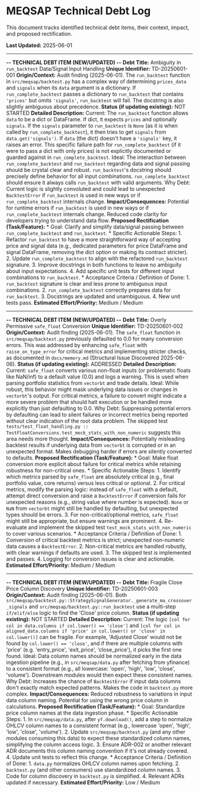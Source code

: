 # MEQSAP Technical Debt Log

This document tracks identified technical debt items, their context, impact, and proposed rectification.

**Last Updated:** 2025-06-01

---
**-- TECHNICAL DEBT ITEM (NEW/UPDATED) --**
**Debt Title:** Ambiguity in `run_backtest` Data/Signal Input Handling
**Unique Identifier:** TD-20250601-001
**Origin/Context:** Audit finding (2025-06-01). The `run_backtest` function in `src/meqsap/backtest.py` has a complex way of determining `prices_data` and `signals` when its `data` argument is a dictionary. If `run_complete_backtest` passes a dictionary to `run_backtest` that contains `'prices'` but omits `'signals'`, `run_backtest` will fail. The docstring is also slightly ambiguous about precedence.
**Status (if updating existing):** NOT STARTED
**Detailed Description:**
    Current: The `run_backtest` function allows `data` to be a dict or DataFrame. If dict, it expects `prices` and optionally `signals`. If the `signals` parameter to `run_backtest` is `None` (as it is when called by `run_complete_backtest`), it then tries to get `signals` from `data.get('signals')`. If `data` (the dict) doesn't have a `'signals'` key, it raises an error. This specific failure path for `run_complete_backtest` (if it were to pass a dict with only prices) is not explicitly documented or guarded against in `run_complete_backtest`.
    Ideal: The interaction between `run_complete_backtest` and `run_backtest` regarding data and signal passing should be crystal clear and robust. `run_backtest`'s docstring should precisely define behavior for all input combinations. `run_complete_backtest` should ensure it always calls `run_backtest` with valid arguments.
    Why Debt: Current logic is slightly convoluted and could lead to unexpected `BacktestError` if `run_backtest` is used in new ways or if `run_complete_backtest` internals change.
**Impact/Consequences:** Potential for runtime errors if `run_backtest` is used in new ways or if `run_complete_backtest` internals change. Reduced code clarity for developers trying to understand data flow.
**Proposed Rectification (Task/Feature):**
    * Goal: Clarify and simplify data/signal passing between `run_complete_backtest` and `run_backtest`.
    * Specific Actionable Steps:
        1.  Refactor `run_backtest` to have a more straightforward way of accepting price and signal data (e.g., dedicated parameters for price DataFrame and signal DataFrame, removing the dict option or making its contract stricter).
        2.  Update `run_complete_backtest` to align with the refactored `run_backtest` signature.
        3.  Improve docstrings in both functions to leave no ambiguity about input expectations.
        4.  Add specific unit tests for different input combinations to `run_backtest`.
    * Acceptance Criteria / Definition of Done:
        1.  `run_backtest` signature is clear and less prone to ambiguous input combinations.
        2.  `run_complete_backtest` correctly prepares data for `run_backtest`.
        3.  Docstrings are updated and unambiguous.
        4.  New unit tests pass.
**Estimated Effort/Priority:** Medium / Medium

---
**-- TECHNICAL DEBT ITEM (NEW/UPDATED) --**
**Debt Title:** Overly Permissive `safe_float` Conversion
**Unique Identifier:** TD-20250601-002
**Origin/Context:** Audit finding (2025-06-01). The `safe_float` function in `src/meqsap/backtest.py` previously defaulted to 0.0 for many conversion errors. This was addressed by enhancing `safe_float` with `raise_on_type_error` for critical metrics and implementing stricter checks, as documented in `docs/memory.md` (Structural Issue Discovered 2025-06-06).
**Status (if updating existing):** ADDRESSED
**Detailed Description:**
    Current: `safe_float` converts various non-float inputs (or problematic floats like NaN/inf) to a default value (0.0) and logs a warning. This is used when parsing portfolio statistics from `vectorbt` and trade details.
    Ideal: While robust, this behavior might mask underlying data issues or changes in `vectorbt`'s output. For critical metrics, a failure to convert might indicate a more severe problem that should halt execution or be handled more explicitly than just defaulting to 0.0.
    Why Debt: Suppressing potential errors by defaulting can lead to silent failures or incorrect metrics being reported without clear indication of the root data problem. The skipped test `tests/test_float_handling.py :: TestFloatConversions.test_mock_stats_with_non_numeric` suggests this area needs more thought.
**Impact/Consequences:** Potentially misleading backtest results if underlying data from `vectorbt` is corrupted or in an unexpected format. Makes debugging harder if errors are silently converted to defaults.
**Proposed Rectification (Task/Feature):**
    * Goal: Make float conversion more explicit about failure for critical metrics while retaining robustness for non-critical ones.
    * Specific Actionable Steps:
        1.  Identify which metrics parsed by `safe_float` are absolutely critical (e.g., final portfolio value, core returns) versus less critical or optional.
        2.  For critical metrics, modify the parsing logic: instead of `safe_float` with a default, attempt direct conversion and raise a `BacktestError` if conversion fails for unexpected reasons (e.g., string value where number is expected). `None` or `NaN` from `vectorbt` might still be handled by defaulting, but unexpected types should be errors.
        3.  For non-critical/optional metrics, `safe_float` might still be appropriate, but ensure warnings are prominent.
        4.  Re-evaluate and implement the skipped test `test_mock_stats_with_non_numeric` to cover various scenarios.
    * Acceptance Criteria / Definition of Done:
        1.  Conversion of critical backtest metrics is strict; unexpected non-numeric data causes a `BacktestError`.
        2.  Non-critical metrics are handled robustly, with clear warnings if defaults are used.
        3.  The skipped test is implemented and passes.
        4.  Logging for conversion issues is clear and actionable.
**Estimated Effort/Priority:** Medium / Medium

---
**-- TECHNICAL DEBT ITEM (NEW/UPDATED) --**
**Debt Title:** Fragile Close Price Column Discovery
**Unique Identifier:** TD-20250601-003
**Origin/Context:** Audit finding (2025-06-01). Both `src/meqsap/backtest.py::StrategySignalGenerator._generate_ma_crossover_signals` and `src/meqsap/backtest.py::run_backtest` use a multi-step `if/elif/else` logic to find the 'Close' price column.
**Status (if updating existing):** NOT STARTED
**Detailed Description:**
    Current: The logic `[col for col in data.columns if col.lower() == 'close']` and `[col for col in aligned_data.columns if 'price' in col.lower() or 'close' in col.lower()]` can be fragile. For example, 'Adjusted Close' would not be found by `col.lower() == 'close'`, and if there are multiple columns with 'price' (e.g. 'entry_price', 'exit_price', 'close_price'), it picks the first one found.
    Ideal: Data column names should be normalized early in the data ingestion pipeline (e.g., in `src/meqsap/data.py` after fetching from yfinance) to a consistent format (e.g., all lowercase: 'open', 'high', 'low', 'close', 'volume'). Downstream modules would then expect these consistent names.
    Why Debt: Increases the chance of `BacktestError` if input data columns don't exactly match expected patterns. Makes the code in `backtest.py` more complex.
**Impact/Consequences:** Reduced robustness to variations in input data column naming. Potential for using the wrong price column in calculations.
**Proposed Rectification (Task/Feature):**
    * Goal: Standardize price column names at the data ingestion phase.
    * Specific Actionable Steps:
        1.  In `src/meqsap/data.py`, after `yf.download()`, add a step to normalize OHLCV column names to a consistent format (e.g., lowercase 'open', 'high', 'low', 'close', 'volume').
        2.  Update `src/meqsap/backtest.py` (and any other modules consuming this data) to expect these standardized column names, simplifying the column access logic.
        3.  Ensure ADR-002 or another relevant ADR documents this column naming convention if it's not already covered.
        4.  Update unit tests to reflect this change.
    * Acceptance Criteria / Definition of Done:
        1.  `data.py` normalizes OHLCV column names upon fetching.
        2.  `backtest.py` (and other consumers) use standardized column names.
        3.  Code for column discovery in `backtest.py` is simplified.
        4.  Relevant ADRs updated if necessary.
**Estimated Effort/Priority:** Low / Medium
